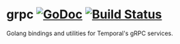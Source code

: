 # grpc [![GoDoc](https://godoc.org/github.com/RTradeLtd/grpc?status.svg)](https://godoc.org/github.com/RTradeLtd/grpc) [![Build Status](https://travis-ci.com/RTradeLtd/grpc.svg?branch=master)](https://travis-ci.com/RTradeLtd/grpc)

Golang bindings and utilities for Temporal's gRPC services.
